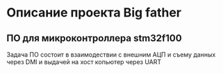# Описание проекта Big father
## ПО для микроконтроллера stm32f100

Задача ПО состоит в взаимодествии с внешним АЦП и съему данных через DMI и выдачей на хост копьютер через UART

